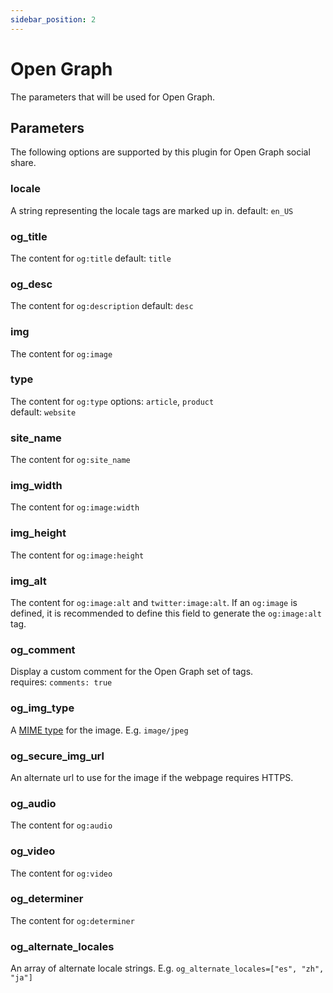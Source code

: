 ```yaml
---
sidebar_position: 2
---
```


# Open Graph
The parameters that will be used for Open Graph.

## Parameters
The following options are supported by this plugin for Open Graph social share.

### locale
A string representing the locale tags are marked up in. 
default: `en_US`

### og_title
The content for `og:title` 
default: `title`

### og_desc
The content for `og:description` 
default: `desc`

### img
The content for `og:image`

### type
The content for `og:type`
options: `article`, `product`  
default: `website`

### site_name
The content for `og:site_name`

### img_width
The content for `og:image:width`

### img_height
The content for `og:image:height`

### img_alt
The content for `og:image:alt` and `twitter:image:alt`. If an `og:image` is defined, it is recommended to define this field to generate the `og:image:alt` tag.

### og_comment
Display a custom comment for the Open Graph set of tags.  
requires: `comments: true`

### og_img_type
A [MIME type](https://en.wikipedia.org/wiki/Internet_media_type) for the image. E.g. `image/jpeg`

### og_secure_img_url
An alternate url to use for the image if the webpage requires HTTPS.

### og_audio
The content for `og:audio`

### og_video
The content for `og:video`

### og_determiner
The content for `og:determiner`

### og_alternate_locales
An array of alternate locale strings. E.g. `og_alternate_locales=["es", "zh", "ja"]`